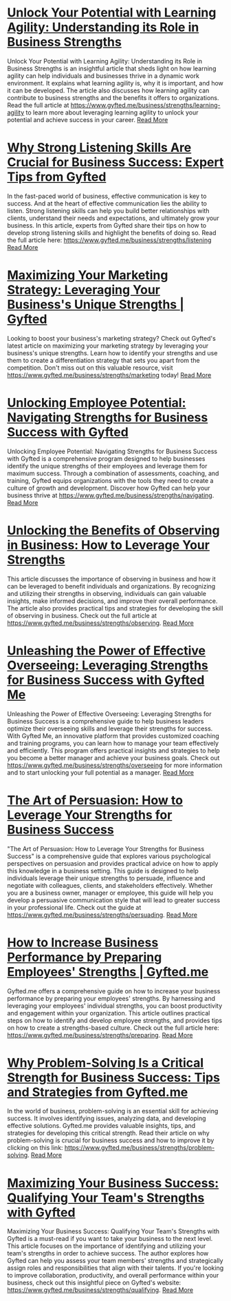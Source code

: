 # [Unlock Your Potential with Learning Agility: Understanding its Role in Business Strengths](https://www.gyfted.me/business/strengths/learning-agility)

Unlock Your Potential with Learning Agility: Understanding its Role in Business Strengths is an insightful article that sheds light on how learning agility can help individuals and businesses thrive in a dynamic work environment. It explains what learning agility is, why it is important, and how it can be developed. The article also discusses how learning agility can contribute to business strengths and the benefits it offers to organizations. Read the full article at https://www.gyfted.me/business/strengths/learning-agility to learn more about leveraging learning agility to unlock your potential and achieve success in your career. [Read More](https://www.gyfted.me/business/strengths/learning-agility)

# [Why Strong Listening Skills Are Crucial for Business Success: Expert Tips from Gyfted](https://www.gyfted.me/business/strengths/listening)

In the fast-paced world of business, effective communication is key to success. And at the heart of effective communication lies the ability to listen. Strong listening skills can help you build better relationships with clients, understand their needs and expectations, and ultimately grow your business. In this article, experts from Gyfted share their tips on how to develop strong listening skills and highlight the benefits of doing so. Read the full article here: https://www.gyfted.me/business/strengths/listening [Read More](https://www.gyfted.me/business/strengths/listening)

# [Maximizing Your Marketing Strategy: Leveraging Your Business's Unique Strengths | Gyfted](https://www.gyfted.me/business/strengths/marketing)

Looking to boost your business's marketing strategy? Check out Gyfted's latest article on maximizing your marketing strategy by leveraging your business's unique strengths. Learn how to identify your strengths and use them to create a differentiation strategy that sets you apart from the competition. Don't miss out on this valuable resource, visit https://www.gyfted.me/business/strengths/marketing today! [Read More](https://www.gyfted.me/business/strengths/marketing)

# [Unlocking Employee Potential: Navigating Strengths for Business Success with Gyfted](https://www.gyfted.me/business/strengths/navigating)

Unlocking Employee Potential: Navigating Strengths for Business Success with Gyfted is a comprehensive program designed to help businesses identify the unique strengths of their employees and leverage them for maximum success. Through a combination of assessments, coaching, and training, Gyfted equips organizations with the tools they need to create a culture of growth and development. Discover how Gyfted can help your business thrive at https://www.gyfted.me/business/strengths/navigating. [Read More](https://www.gyfted.me/business/strengths/navigating)

# [Unlocking the Benefits of Observing in Business: How to Leverage Your Strengths](https://www.gyfted.me/business/strengths/observing)

This article discusses the importance of observing in business and how it can be leveraged to benefit individuals and organizations. By recognizing and utilizing their strengths in observing, individuals can gain valuable insights, make informed decisions, and improve their overall performance. The article also provides practical tips and strategies for developing the skill of observing in business. Check out the full article at https://www.gyfted.me/business/strengths/observing. [Read More](https://www.gyfted.me/business/strengths/observing)

# [Unleashing the Power of Effective Overseeing: Leveraging Strengths for Business Success with Gyfted Me](https://www.gyfted.me/business/strengths/overseeing)

Unleashing the Power of Effective Overseeing: Leveraging Strengths for Business Success is a comprehensive guide to help business leaders optimize their overseeing skills and leverage their strengths for success. With Gyfted Me, an innovative platform that provides customized coaching and training programs, you can learn how to manage your team effectively and efficiently. This program offers practical insights and strategies to help you become a better manager and achieve your business goals. Check out https://www.gyfted.me/business/strengths/overseeing for more information and to start unlocking your full potential as a manager. [Read More](https://www.gyfted.me/business/strengths/overseeing)

# [The Art of Persuasion: How to Leverage Your Strengths for Business Success](https://www.gyfted.me/business/strengths/persuading)

"The Art of Persuasion: How to Leverage Your Strengths for Business Success" is a comprehensive guide that explores various psychological perspectives on persuasion and provides practical advice on how to apply this knowledge in a business setting. This guide is designed to help individuals leverage their unique strengths to persuade, influence and negotiate with colleagues, clients, and stakeholders effectively. Whether you are a business owner, manager or employee, this guide will help you develop a persuasive communication style that will lead to greater success in your professional life. Check out the guide at https://www.gyfted.me/business/strengths/persuading. [Read More](https://www.gyfted.me/business/strengths/persuading)

# [How to Increase Business Performance by Preparing Employees' Strengths | Gyfted.me](https://www.gyfted.me/business/strengths/preparing)

Gyfted.me offers a comprehensive guide on how to increase your business performance by preparing your employees' strengths. By harnessing and leveraging your employees' individual strengths, you can boost productivity and engagement within your organization. This article outlines practical steps on how to identify and develop employee strengths, and provides tips on how to create a strengths-based culture. Check out the full article here: https://www.gyfted.me/business/strengths/preparing. [Read More](https://www.gyfted.me/business/strengths/preparing)

# [Why Problem-Solving Is a Critical Strength for Business Success: Tips and Strategies from Gyfted.me](https://www.gyfted.me/business/strengths/problem-solving)

In the world of business, problem-solving is an essential skill for achieving success. It involves identifying issues, analyzing data, and developing effective solutions. Gyfted.me provides valuable insights, tips, and strategies for developing this critical strength. Read their article on why problem-solving is crucial for business success and how to improve it by clicking on this link: https://www.gyfted.me/business/strengths/problem-solving. [Read More](https://www.gyfted.me/business/strengths/problem-solving)

# [Maximizing Your Business Success: Qualifying Your Team's Strengths with Gyfted](https://www.gyfted.me/business/strengths/qualifying)

Maximizing Your Business Success: Qualifying Your Team's Strengths with Gyfted is a must-read if you want to take your business to the next level. This article focuses on the importance of identifying and utilizing your team's strengths in order to achieve success. The author explores how Gyfted can help you assess your team members' strengths and strategically assign roles and responsibilities that align with their talents. If you're looking to improve collaboration, productivity, and overall performance within your business, check out this insightful piece on Gyfted's website: https://www.gyfted.me/business/strengths/qualifying. [Read More](https://www.gyfted.me/business/strengths/qualifying)

